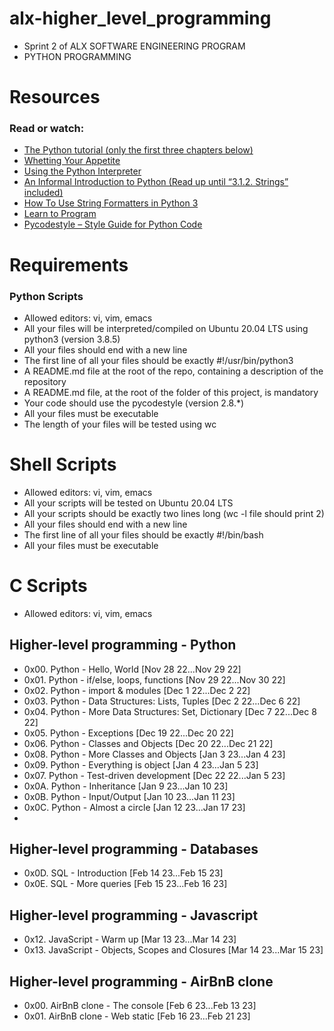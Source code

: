 # alx-higher_level_programming
- Sprint 2 of ALX SOFTWARE ENGINEERING PROGRAM
- PYTHON PROGRAMMING

# Resources
### Read or watch:

- [The Python tutorial (only the first three chapters below)](https://docs.python.org/3/tutorial/index.html)
- [Whetting Your Appetite](https://docs.python.org/3/tutorial/appetite.html)
- [Using the Python Interpreter](https://docs.python.org/3/tutorial/interpreter.html)
- [An Informal Introduction to Python (Read up until “3.1.2. Strings” included)](https://docs.python.org/3/tutorial/introduction.html)
- [How To Use String Formatters in Python 3](https://realpython.com/python-f-strings/)
- [Learn to Program](https://www.youtube.com/playlist?list=PLGLfVvz_LVvTn3cK5e6LjhgGiSeVlIRwt)
- [Pycodestyle – Style Guide for Python Code](https://pypi.org/project/pycodestyle/)

# Requirements
### Python Scripts
- Allowed editors: vi, vim, emacs
- All your files will be interpreted/compiled on Ubuntu 20.04 LTS using python3 (version 3.8.5)
- All your files should end with a new line
- The first line of all your files should be exactly #!/usr/bin/python3
- A README.md file at the root of the repo, containing a description of the repository
- A README.md file, at the root of the folder of this project, is mandatory
- Your code should use the pycodestyle (version 2.8.*)
- All your files must be executable
- The length of your files will be tested using wc

# Shell Scripts
- Allowed editors: vi, vim, emacs
- All your scripts will be tested on Ubuntu 20.04 LTS
- All your scripts should be exactly two lines long (wc -l file should print 2)
- All your files should end with a new line
- The first line of all your files should be exactly #!/bin/bash
- All your files must be executable

# C Scripts
- Allowed editors: vi, vim, emacs


## Higher-level programming - Python
- 0x00. Python - Hello, World [Nov 28 22...Nov 29 22] 
- 0x01. Python - if/else, loops, functions [Nov 29 22...Nov 30 22]
- 0x02. Python - import & modules [Dec 1 22...Dec 2 22]
- 0x03. Python - Data Structures: Lists, Tuples [Dec 2 22...Dec 6 22]
- 0x04. Python - More Data Structures: Set, Dictionary [Dec 7 22...Dec 8 22]
- 0x05. Python - Exceptions [Dec 19 22...Dec 20 22]
- 0x06. Python - Classes and Objects [Dec 20 22...Dec 21 22]
- 0x08. Python - More Classes and Objects [Jan 3 23...Jan 4 23]
- 0x09. Python - Everything is object [Jan 4 23...Jan 5 23]
- 0x07. Python - Test-driven development [Dec 22 22...Jan 5 23]
- 0x0A. Python - Inheritance [Jan 9 23...Jan 10 23]
- 0x0B. Python - Input/Output [Jan 10 23...Jan 11 23]
- 0x0C. Python - Almost a circle [Jan 12 23...Jan 17 23]
- 
## Higher-level programming - Databases
- 0x0D. SQL - Introduction [Feb 14 23...Feb 15 23]
- 0x0E. SQL - More queries [Feb 15 23...Feb 16 23]

## Higher-level programming - Javascript
- 0x12. JavaScript - Warm up [Mar 13 23...Mar 14 23]
- 0x13. JavaScript - Objects, Scopes and Closures [Mar 14 23...Mar 15 23]

## Higher-level programming - AirBnB clone
- 0x00. AirBnB clone - The console [Feb 6 23...Feb 13 23]
- 0x01. AirBnB clone - Web static [Feb 16 23...Feb 21 23]

